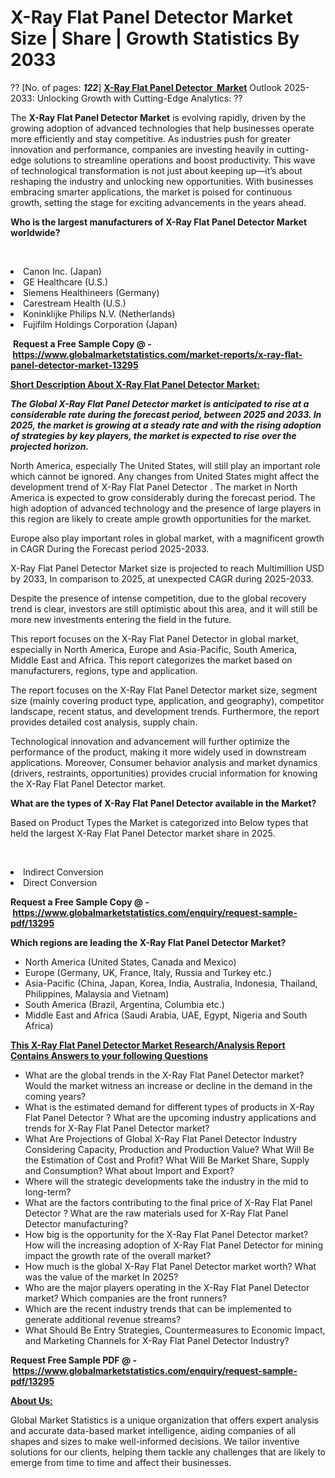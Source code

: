 <H1>X-Ray Flat Panel Detector Market Size | Share | Growth Statistics By 2033</H1><p>?? [No. of pages:&nbsp;<strong><em>122</em></strong>]&nbsp;<strong><a href="https://www.globalmarketstatistics.com/market-reports/x-ray-flat-panel-detector-market-13295">X-Ray Flat Panel Detector &nbsp;Market</a></strong>&nbsp;Outlook 2025-2033: Unlocking Growth with Cutting-Edge Analytics: ??</p><p>The <strong>X-Ray Flat Panel Detector Market</strong> is evolving rapidly, driven by the growing adoption of advanced technologies that help businesses operate more efficiently and stay competitive. As industries push for greater innovation and performance, companies are investing heavily in cutting-edge solutions to streamline operations and boost productivity. This wave of technological transformation is not just about keeping up&mdash;it&rsquo;s about reshaping the industry and unlocking new opportunities. With businesses embracing smarter applications, the market is poised for continuous growth, setting the stage for exciting advancements in the years ahead.</p><p><strong>Who is the largest manufacturers of X-Ray Flat Panel Detector Market worldwide?</strong></p><p>&nbsp;<li>Canon Inc. (Japan)<li>GE Healthcare (U.S.)<li>Siemens Healthineers (Germany)<li>Carestream Health (U.S.)<li>Koninklijke Philips N.V. (Netherlands)<li>Fujifilm Holdings Corporation (Japan)</p><p>&nbsp;<strong>Request a Free Sample Copy @ -&nbsp;<a href="https://www.globalmarketstatistics.com/market-reports/x-ray-flat-panel-detector-market-13295">https://www.globalmarketstatistics.com/market-reports/x-ray-flat-panel-detector-market-13295</a></strong></p><p><strong><u>Short Description About X-Ray Flat Panel Detector Market:</u></strong></p><p><strong><em>The Global X-Ray Flat Panel Detector market is anticipated to rise at a considerable rate during the forecast period, between 2025 and 2033. In 2025, the market is growing at a steady rate and with the rising adoption of strategies by key players, the market is expected to rise over the projected horizon.</em></strong></p><p>North America, especially The United States, will still play an important role which cannot be ignored. Any changes from United States might affect the development trend of X-Ray Flat Panel Detector . The market in North America is expected to grow considerably during the forecast period. The high adoption of advanced technology and the presence of large players in this region are likely to create ample growth opportunities for the market.</p><p>Europe also play important roles in global market, with a magnificent growth in CAGR During the Forecast period 2025-2033.</p><p>X-Ray Flat Panel Detector Market size is projected to reach Multimillion USD by 2033, In comparison to 2025, at unexpected CAGR during 2025-2033.</p><p>Despite the presence of intense competition, due to the global recovery trend is clear, investors are still optimistic about this area, and it will still be more new investments entering the field in the future.</p><p>This report focuses on the X-Ray Flat Panel Detector in global market, especially in North America, Europe and Asia-Pacific, South America, Middle East and Africa. This report categorizes the market based on manufacturers, regions, type and application.</p><p>The report focuses on the X-Ray Flat Panel Detector market size, segment size (mainly covering product type, application, and geography), competitor landscape, recent status, and development trends. Furthermore, the report provides detailed cost analysis, supply chain.</p><p>Technological innovation and advancement will further optimize the performance of the product, making it more widely used in downstream applications. Moreover, Consumer behavior analysis and market dynamics (drivers, restraints, opportunities) provides crucial information for knowing the X-Ray Flat Panel Detector market.</p><p><strong>What are the types of X-Ray Flat Panel Detector available in the Market?</strong></p><p>Based on Product Types the Market is categorized into Below types that held the largest X-Ray Flat Panel Detector market share in 2025.</p><p>&nbsp;<li>Indirect Conversion<li> Direct Conversion&nbsp;</p><p><strong>Request a Free Sample Copy @ -&nbsp;<a href="https://www.globalmarketstatistics.com/enquiry/request-sample-pdf/13295">https://www.globalmarketstatistics.com/enquiry/request-sample-pdf/13295</a></strong></p><p><strong>Which regions are leading the X-Ray Flat Panel Detector Market?</strong></p><ul><li>North America (United States, Canada and Mexico)</li><li>Europe (Germany, UK, France, Italy, Russia and Turkey etc.)</li><li>Asia-Pacific (China, Japan, Korea, India, Australia, Indonesia, Thailand, Philippines, Malaysia and Vietnam)</li><li>South America (Brazil, Argentina, Columbia etc.)</li><li>Middle East and Africa (Saudi Arabia, UAE, Egypt, Nigeria and South Africa)</li></ul><p><strong><u>This X-Ray Flat Panel Detector Market Research/Analysis Report Contains Answers to your following Questions</u></strong></p><ul><li>What are the global trends in the X-Ray Flat Panel Detector market? Would the market witness an increase or decline in the demand in the coming years?</li><li>What is the estimated demand for different types of products in X-Ray Flat Panel Detector ? What are the upcoming industry applications and trends for X-Ray Flat Panel Detector market?</li><li>What Are Projections of Global X-Ray Flat Panel Detector Industry Considering Capacity, Production and Production Value? What Will Be the Estimation of Cost and Profit? What Will Be Market Share, Supply and Consumption? What about Import and Export?</li><li>Where will the strategic developments take the industry in the mid to long-term?</li><li>What are the factors contributing to the final price of X-Ray Flat Panel Detector ? What are the raw materials used for X-Ray Flat Panel Detector manufacturing?</li><li>How big is the opportunity for the X-Ray Flat Panel Detector market? How will the increasing adoption of X-Ray Flat Panel Detector for mining impact the growth rate of the overall market?</li><li>How much is the global X-Ray Flat Panel Detector market worth? What was the value of the market In 2025?</li><li>Who are the major players operating in the X-Ray Flat Panel Detector market? Which companies are the front runners?</li><li>Which are the recent industry trends that can be implemented to generate additional revenue streams?</li><li>What Should Be Entry Strategies, Countermeasures to Economic Impact, and Marketing Channels for X-Ray Flat Panel Detector Industry?</li></ul><p><strong>Request Free Sample PDF @ -&nbsp;<a href="https://www.globalmarketstatistics.com/enquiry/request-sample-pdf/13295">https://www.globalmarketstatistics.com/enquiry/request-sample-pdf/13295</a></strong></p><p><strong><u>About Us:</u></strong></p><p>Global Market Statistics&nbsp;is a unique organization that offers expert analysis and accurate data-based market intelligence, aiding companies of all shapes and sizes to make well-informed decisions. We tailor inventive solutions for our clients, helping them tackle any challenges that are likely to emerge from time to time and affect their businesses.</p>
